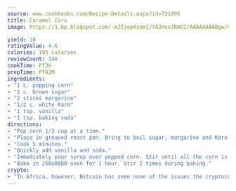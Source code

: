 ```yaml
---
source: www.cookbooks.com/Recipe-Details.aspx?id=721495
title: Caramel Corn
image: https://1.bp.blogspot.com/-mJIjop4samI/YA2HxoJRmOI/AAAAAAAABgw/9Q6cN5purxQQ0M3111-VxRXtHYk4x987wCLcBGAsYHQ/s320/19.png

yield: 10
ratingValue: 4.6
calories: 195 calories
reviewCount: 340
cookTime: PT2H
prepTime: PT42M
ingredients:
- "1 c. popping corn"
- "2 c. brown sugar"
- "2 sticks margarine"
- "1/2 c. white Karo"
- "1 tsp. vanilla"
- "1 tsp. baking soda"
directions:
- "Pop corn 1/3 cup at a time."
- "Place in greased roast pan. Bring to boil sugar, margarine and Karo."
- "Cook 5 minutes."
- "Quickly add vanilla and soda."
- "Immediately pour syrup over popped corn. Stir until all the corn is coated."
- "Bake in 250u00b0 oven for 1 hour. Stir 2 times during baking."
crypto:
- "In Africa, however, Bitcoin has seen none of the issues the cryptocurrency experienced globally."
---
```

